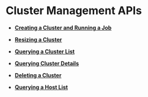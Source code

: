 # Cluster Management APIs<a name="EN-US_TOPIC_0172486167"></a>

-   **[Creating a Cluster and Running a Job](creating-a-cluster-and-running-a-job.md)**  

-   **[Resizing a Cluster](resizing-a-cluster.md)**  

-   **[Querying a Cluster List](querying-a-cluster-list.md)**  

-   **[Querying Cluster Details](querying-cluster-details.md)**  

-   **[Deleting a Cluster](deleting-a-cluster.md)**  

-   **[Querying a Host List](querying-a-host-list.md)**  


